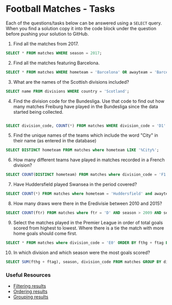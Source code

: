 # Football Matches - Tasks

Each of the questions/tasks below can be answered using a `SELECT` query. When you find a solution copy it into the code block under the question before pushing your solution to GitHub.

1) Find all the matches from 2017.

```sql
SELECT * FROM matches WHERE season = 2017;

```

2) Find all the matches featuring Barcelona.

```sql
SELECT * FROM matches WHERE hometeam = 'Barcelona' OR awayteam = 'Barcelona';

```

3) What are the names of the Scottish divisions included?

```sql
SELECT name FROM divisions WHERE country = 'Scotland';

```

4) Find the division code for the Bundesliga. Use that code to find out how many matches Freiburg have played in the Bundesliga since the data started being collected.

```sql

SELECT division_code, COUNT(*) FROM matches WHERE division_code = 'D1' AND (hometeam = 'Freiburg' OR awayteam = 'Freiburg') GROUP BY division_code;
```

5) Find the unique names of the teams which include the word "City" in their name (as entered in the database)

```sql
SELECT DISTINCT hometeam FROM matches where hometeam LIKE '%City%';

```

6) How many different teams have played in matches recorded in a French division?

```sql
SELECT COUNT(DISTINCT hometeam) FROM matches where division_code = 'F1' or division_code = 'F2';

```

7) Have Huddersfield played Swansea in the period covered?

```sql
SELECT COUNT(*) FROM matches where hometeam = 'Huddersfield' and awayteam = 'Swansea';

```

8) How many draws were there in the Eredivisie between 2010 and 2015?

```sql
SELECT COUNT(ftr) FROM matches where ftr = 'D' AND season > 2009 AND season < 2016 AND division_code = 'N1';

```

9) Select the matches played in the Premier League in order of total goals scored from highest to lowest. Where there is a tie the match with more home goals should come first.

```sql
SELECT * FROM matches where division_code = 'E0' ORDER BY fthg + ftag DESC, fthg DESC;

```

10) In which division and which season were the most goals scored?

```sql
SELECT SUM(fthg + ftag), season, division_code FROM matches GROUP BY division_code, season ORDER BY SUM DESC LIMIT 1;

```

### Useful Resources

- [Filtering results](https://www.w3schools.com/sql/sql_where.asp)
- [Ordering results](https://www.w3schools.com/sql/sql_orderby.asp)
- [Grouping results](https://www.w3schools.com/sql/sql_groupby.asp)
